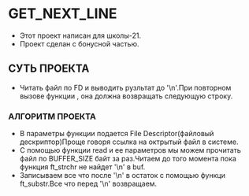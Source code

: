 # GET_NEXT_LINE

-   Этот проект написан для школы-21.
-   Проект сделан с бонусной частью.

## СУТЬ ПРОЕКТА

-   Читать файл по FD и выводить рузльтат до '\n'.При повторном вызове функции , она должна возвращать следующую строку.

### АЛГОРИТМ ПРОЕКТА

-   В параметры функции подается File Descriptor(файловый дескриптор)Проще говоря ссылка на октрытый файл в системе.
-   С помощью функции read и ее параметров мы можем прочитать файл по BUFFER_SIZE байт за раз.Читаем до того момента пока функция ft_strchr не найдет '\n' в buf.
-   Записываем все что после '\n' в остаток с помощью функци ft_substr.Все что перед '\n' возвращаем.  
